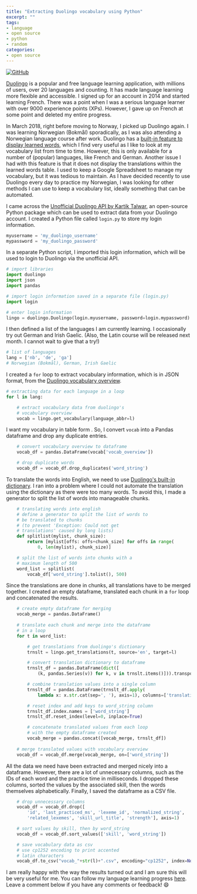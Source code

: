 ```yaml
---
title: "Extracting Duolingo vocabulary using Python"
excerpt: ""
tags:
- language
- open source
- python
- random
categories:
- open source
---
```


[![GitHub](https://img.shields.io/badge/-nmstreethran/duolingo-42B029?style=for-the-badge&logo=github&labelColor=black)](https://github.com/nmstreethran/duolingo)

[Duolingo](https://www.duolingo.com/) is a popular and free language learning application, with millions of users, over 20 languages and counting. It has made language learning more flexible and accessible. I signed up for an account in 2014 and started learning French. There was a point when I was a serious language learner with over 9000 experience points (XPs). However, I gave up on French at some point and deleted my entire progress.

In March 2018, right before moving to Norway, I picked up Duolingo again. I was learning Norwegian (Bokmål) sporadically, as I was also attending a Norwegian language course after work. Duolingo has a [built-in feature to display learned words](https://www.duolingo.com/words), which I find very useful as I like to look at my vocabulary list from time to time. However, this is only available for a number of (popular) languages, like French and German. Another issue I had with this feature is that it does not display the translations within the learned words table. I used to keep a Google Spreadsheet to manage my vocabulary, but it was tedious to maintain. As I have decided recently to use Duolingo every day to practice my Norwegian, I was looking for other methods I can use to keep a vocabulary list, ideally something that can be automated.

I came across the [Unofficial Duolingo API by Kartik Talwar](https://github.com/KartikTalwar/Duolingo), an open-source Python package which can be used to extract data from your Duolingo account. I created a Python file called `login.py` to store my login information.

```py
myusername = 'my_duolingo_username'
mypassword = 'my_duolingo_password'
```

In a separate Python script, I imported this login information, which will be used to login to Duolingo via the unofficial API.

```py
# import libraries
import duolingo
import json
import pandas

# import login information saved in a separate file (login.py)
import login

# enter login information
lingo = duolingo.Duolingo(login.myusername, password=login.mypassword)
```

I then defined a list of the languages I am currently learning. I occasionally try out German and Irish Gaelic. (Also, the Latin course will be released next month. I cannot wait to give that a try!)

```py
# list of languages
lang = ['nb', 'de', 'ga'] 
# Norwegian (Bokmål), German, Irish Gaelic
```

I created a `for` loop to extract vocabulary information, which is in JSON format, from the [Duolingo vocabulary overview](https://www.duolingo.com/vocabulary/overview).

```py
# extracting data for each language in a loop
for l in lang:

    # extract vocabulary data from duolingo's 
    # vocabulary overview
    vocab = lingo.get_vocabulary(language_abbr=l)
```

I want my vocabulary in table form . So, I convert `vocab` into a Pandas dataframe and drop any duplicate entries.

```py
    # convert vocabulary overview to dataframe
    vocab_df = pandas.DataFrame(vocab['vocab_overview'])

    # drop duplicate words
    vocab_df = vocab_df.drop_duplicates('word_string')
```

To translate the words into English, we need to use [Duolingo's built-in dictionary](https://www.duolingo.com/dictionary). I ran into a problem where I could not automate the translation using the dictionary as there were too many words. To avoid this, I made a generator to split the list of words into manageable chunks.

```py
    # translating words into english
    # define a generator to split the list of words to
    # be translated to chunks
    # (to prevent 'Exception: Could not get
    # translations' caused by long lists)
    def splitlist(mylist, chunk_size):
        return [mylist[offs: offs+chunk_size] for offs in range(
            0, len(mylist), chunk_size)]

    # split the list of words into chunks with a
    # maximum length of 500
    word_list = splitlist(
        vocab_df['word_string'].tolist(), 500)
```

Since the translations are done in chunks, all translations have to be merged together. I created an empty dataframe, translated each chunk in a `for` loop and concatenated the results.

```py
    # create empty dataframe for merging
    vocab_merge = pandas.DataFrame()
    
    # translate each chunk and merge into the dataframe
    # in a loop
    for t in word_list:

        # get translations from duolingo's dictionary
        trnslt = lingo.get_translations(t, source='en', target=l)

        # convert translation dictionary to dataframe
        trnslt_df = pandas.DataFrame(dict([
            (k, pandas.Series(v)) for k, v in trnslt.items()])).transpose()

        # combine translation values into a single column
        trnslt_df = pandas.DataFrame(trnslt_df.apply(
            lambda x: x.str.cat(sep=', '), axis=1), columns=['translation'])

        # reset index and add keys to word_string column
        trnslt_df.index.names = ['word_string']
        trnslt_df.reset_index(level=0, inplace=True)

        # concatenate translated values from each loop
        # with the empty dataframe created
        vocab_merge = pandas.concat([vocab_merge, trnslt_df])
    
    # merge translated values with vocabulary overview
    vocab_df = vocab_df.merge(vocab_merge, on=['word_string'])
```

All the data we need have been extracted and merged nicely into a dataframe. However, there are a lot of unnecessary columns, such as the IDs of each word and the practice time in milliseconds. I dropped these columns, sorted the values by the associated skill, then the words themselves alphabetically. Finally, I saved the dataframe as a CSV file.

```py
    # drop unnecessary columns
    vocab_df = vocab_df.drop([
        'id', 'last_practiced_ms', 'lexeme_id', 'normalized_string',
        'related_lexemes', 'skill_url_title', 'strength'], axis=1)

    # sort values by skill, then by word_string
    vocab_df = vocab_df.sort_values(['skill', 'word_string'])

    # save vocabulary data as csv
    # use cp1252 encoding to print accented
    # latin characters
    vocab_df.to_csv("vocab_"+str(l)+".csv", encoding="cp1252", index=None)
```

I am really happy with the way the results turned out and I am sure this will be very useful for me. You can follow my language learning progress [here](https://www.duolingo.com/nmstreethran). Leave a comment below if you have any comments or feedback! 😄

